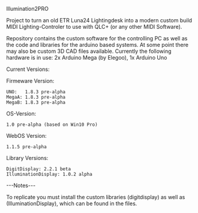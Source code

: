 Illumination2PRO

Project to turn an old ETR Luna24 Lightingdesk into a modern custom build MIDI Lighting-Controler to use with QLC+ (or any other MIDI Software).

Repository contains the custom software for the controlling PC as well as the code and libraries for the arduino based systems.
At some point there may also be custom 3D CAD files available.
Currently the following hardware is in use: 2x Arduino Mega (by Elegoo), 1x Arduino Uno

Current Versions:

  Firmeware Version:
  
    UNO:   1.8.3 pre-alpha
    MegaA: 1.8.3 pre-alpha
    MegaB: 1.8.3 pre-alpha

  OS-Version:
  
    1.0 pre-alpha (based on Win10 Pro)

  WebOS Version:
  
    1.1.5 pre-alpha

  Library Versions:

    DigitDisplay: 2.2.1 beta
    IlluminationDisplay: 1.0.2 alpha

---Notes---

To replicate you must install the custom libraries (digitdisplay) as well as (IlluminationDisplay), which can be found in the files.
